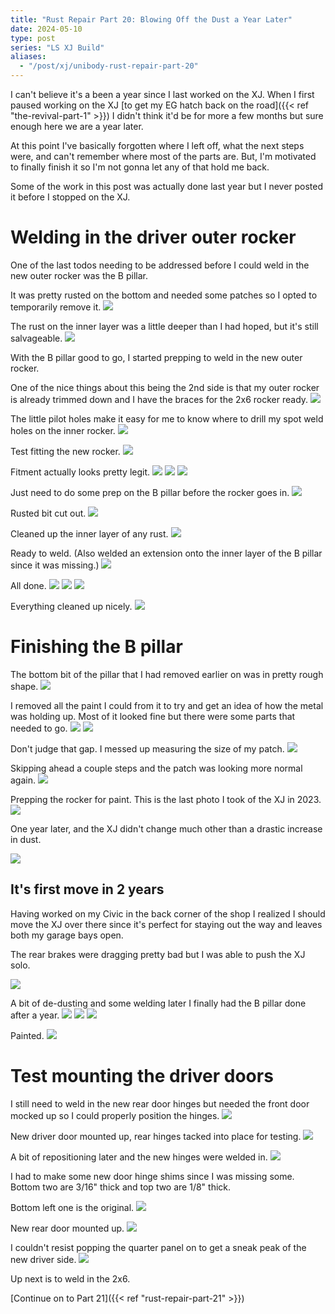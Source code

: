 ```yaml
---
title: "Rust Repair Part 20: Blowing Off the Dust a Year Later"
date: 2024-05-10
type: post
series: "LS XJ Build"
aliases:
  - "/post/xj/unibody-rust-repair-part-20"
---
```


I can't believe it's a been a year since I last worked on the XJ. When I first paused working on the XJ [to get my EG hatch back on the road]({{< ref "the-revival-part-1" >}}) I didn't think it'd be for more a few months but sure enough here we are a year later.

At this point I've basically forgotten where I left off, what the next steps were, and can't remember where most of the parts are. But, I'm motivated to finally finish it so I'm not gonna let any of that hold me back.

Some of the work in this post was actually done last year but I never posted it before I stopped on the XJ.

# Welding in the driver outer rocker

One of the last todos needing to be addressed before I could weld in the new outer rocker was the B pillar.

It was pretty rusted on the bottom and needed some patches so I opted to temporarily remove it.
![](images/1.jpg)

The rust on the inner layer was a little deeper than I had hoped, but it's still salvageable.
![](images/2.jpg)

With the B pillar good to go, I started prepping to weld in the new outer rocker.

One of the nice things about this being the 2nd side is that my outer rocker is already trimmed down and I have the braces for the 2x6 rocker ready.
![](images/3.jpg)

The little pilot holes make it easy for me to know where to drill my spot weld holes on the inner rocker.
![](images/4.jpg)

Test fitting the new rocker.
![](images/5.jpg)

Fitment actually looks pretty legit.
![](images/6.jpg)
![](images/7.jpg)
![](images/8.jpg)

Just need to do some prep on the B pillar before the rocker goes in.
![](images/10.jpg)

Rusted bit cut out.
![](images/11.jpg)

Cleaned up the inner layer of any rust.
![](images/12.jpg)

Ready to weld. (Also welded an extension onto the inner layer of the B pillar since it was missing.)
![](images/13.jpg)

All done.
![](images/14.jpg)
![](images/15.jpg)
![](images/16.jpg)

Everything cleaned up nicely.
![](images/17.jpg)

# Finishing the B pillar

The bottom bit of the pillar that I had removed earlier on was in pretty rough shape.
![](images/18.jpg)

I removed all the paint I could from it to try and get an idea of how the metal was holding up. Most of it looked fine but there were some parts that needed to go.
![](images/19.jpg)
![](images/20.jpg)

Don't judge that gap. I messed up measuring the size of my patch.
![](images/21.jpg)

Skipping ahead a couple steps and the patch was looking more normal again.
![](images/22.jpg)

Prepping the rocker for paint. This is the last photo I took of the XJ in 2023.
![](images/23.jpg)

One year later, and the XJ didn't change much other than a drastic increase in dust.

![](images/24.jpg)

## It's first move in 2 years

Having worked on my Civic in the back corner of the shop I realized I should move the XJ over there since it's perfect for staying out the way and leaves both my garage bays open.

The rear brakes were dragging pretty bad but I was able to push the XJ solo.

![](images/25.jpg)

A bit of de-dusting and some welding later I finally had the B pillar done after a year.
![](images/26.jpg)
![](images/27.jpg)
![](images/28.jpg)

Painted.
![](images/29.jpg)

# Test mounting the driver doors

I still need to weld in the new rear door hinges but needed the front door mocked up so I could properly position the hinges.
![](images/30.jpg)

New driver door mounted up, rear hinges tacked into place for testing.
![](images/31.jpg)

A bit of repositioning later and the new hinges were welded in.
![](images/32.jpg)

I had to make some new door hinge shims since I was missing some. Bottom two are 3/16" thick and top two are 1/8" thick.

Bottom left one is the original.
![](images/33.jpg)

New rear door mounted up.
![](images/35.jpg)

I couldn't resist popping the quarter panel on to get a sneak peak of the new driver side.
![](images/34.jpg)

Up next is to weld in the 2x6.

[Continue on to Part 21]({{< ref "rust-repair-part-21" >}})

